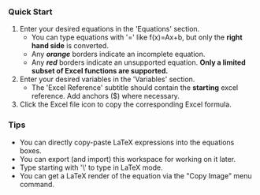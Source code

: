 ### Quick Start
1. Enter your desired equations in the 'Equations' section.
   - You can type equations with '=' like f(x)=Ax+b, but only the **right hand side** is converted.
   - Any ***orange*** borders indicate an incomplete equation.
   - Any ***red*** borders indicate an unsupported equation. **Only a limited subset of Excel functions are supported.**
2. Enter your desired variables in the 'Variables' section.
   - The 'Excel Reference' subtitle should contain the **starting** excel reference. Add anchors ($) where necessary.
3. Click the Excel file icon to copy the corresponding Excel formula.

### Tips
- You can directly copy-paste LaTeX expressions into the equations boxes.
- You can export (and import) this workspace for working on it later.
- Type starting with '\\' to type in LaTeX mode.
- You can get a LaTeX render of the equation via the "Copy Image" menu command.
